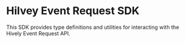# Hilvey Event Request SDK

This SDK provides type definitions and utilities for interacting with the Hively Event Request API.

